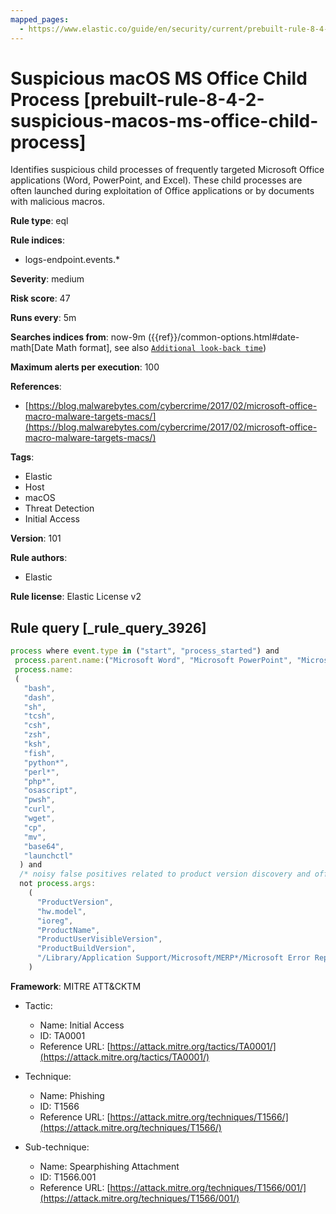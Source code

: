 ```yaml
---
mapped_pages:
  - https://www.elastic.co/guide/en/security/current/prebuilt-rule-8-4-2-suspicious-macos-ms-office-child-process.html
---
```


# Suspicious macOS MS Office Child Process [prebuilt-rule-8-4-2-suspicious-macos-ms-office-child-process]

Identifies suspicious child processes of frequently targeted Microsoft Office applications (Word, PowerPoint, and Excel). These child processes are often launched during exploitation of Office applications or by documents with malicious macros.

**Rule type**: eql

**Rule indices**:

* logs-endpoint.events.*

**Severity**: medium

**Risk score**: 47

**Runs every**: 5m

**Searches indices from**: now-9m ({{ref}}/common-options.html#date-math[Date Math format], see also [`Additional look-back time`](docs-content://solutions/security/detect-and-alert/create-detection-rule.md#rule-schedule))

**Maximum alerts per execution**: 100

**References**:

* [https://blog.malwarebytes.com/cybercrime/2017/02/microsoft-office-macro-malware-targets-macs/](https://blog.malwarebytes.com/cybercrime/2017/02/microsoft-office-macro-malware-targets-macs/)

**Tags**:

* Elastic
* Host
* macOS
* Threat Detection
* Initial Access

**Version**: 101

**Rule authors**:

* Elastic

**Rule license**: Elastic License v2

## Rule query [_rule_query_3926]

```js
process where event.type in ("start", "process_started") and
 process.parent.name:("Microsoft Word", "Microsoft PowerPoint", "Microsoft Excel") and
 process.name:
 (
   "bash",
   "dash",
   "sh",
   "tcsh",
   "csh",
   "zsh",
   "ksh",
   "fish",
   "python*",
   "perl*",
   "php*",
   "osascript",
   "pwsh",
   "curl",
   "wget",
   "cp",
   "mv",
   "base64",
   "launchctl"
  ) and
  /* noisy false positives related to product version discovery and office errors reporting */
  not process.args:
    (
      "ProductVersion",
      "hw.model",
      "ioreg",
      "ProductName",
      "ProductUserVisibleVersion",
      "ProductBuildVersion",
      "/Library/Application Support/Microsoft/MERP*/Microsoft Error Reporting.app/Contents/MacOS/Microsoft Error Reporting"
    )
```

**Framework**: MITRE ATT&CKTM

* Tactic:

    * Name: Initial Access
    * ID: TA0001
    * Reference URL: [https://attack.mitre.org/tactics/TA0001/](https://attack.mitre.org/tactics/TA0001/)

* Technique:

    * Name: Phishing
    * ID: T1566
    * Reference URL: [https://attack.mitre.org/techniques/T1566/](https://attack.mitre.org/techniques/T1566/)

* Sub-technique:

    * Name: Spearphishing Attachment
    * ID: T1566.001
    * Reference URL: [https://attack.mitre.org/techniques/T1566/001/](https://attack.mitre.org/techniques/T1566/001/)



